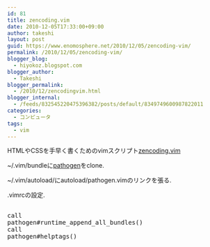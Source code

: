 ```yaml
---
id: 81
title: zencoding.vim
date: 2010-12-05T17:33:00+09:00
author: takeshi
layout: post
guid: https://www.enomosphere.net/2010/12/05/zencoding-vim/
permalink: /2010/12/05/zencoding-vim/
blogger_blog:
  - hiyokoz.blogspot.com
blogger_author:
  - Takeshi
blogger_permalink:
  - /2010/12/zencodingvim.html
blogger_internal:
  - /feeds/832545220475396382/posts/default/8349749600987822011
categories:
  - コンピュータ
tags:
  - vim
---
```

HTMLやCSSを手早く書くためのvimスクリプト<a href="http://mattn.kaoriya.net/software/vim/20100306021632.htm">zencoding.vim</a>

~/.vim/bundleに<a href="https://github.com/tpope/vim-pathogen">pathogen</a>をclone.

~/.vim/autoload/にautoload/pathogen.vimのリンクを張る.

.vimrcの設定.<br /><pre><br />call pathogen#runtime_append_all_bundles()<br />call pathogen#helptags()<br /></pre>